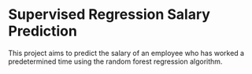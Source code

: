 # Supervised Regression Salary Prediction

This project aims to predict the salary of an employee who has worked a predetermined time using the random forest regression algorithm. 
